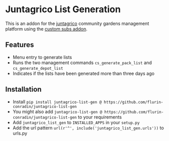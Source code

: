 # Juntagrico List Generation

This is an addon for the [juntagrico](https://github.com/juntagrico/juntagrico) community gardens management platform using the [custom subs addon](https://github.com/juntagrico/juntagrico-custom-sub).

## Features
- Menu entry to generate lists
- Runs the two management commands `cs_generate_pack_list` and `cs_generate_depot_list`
- Indicates if the lists have been generated more than three days ago

## Installation
- Install `pip install juntagrico-list-gen @ https://github.com/flurin-conradin/juntagrico-list-gen`
- You might also add `juntagrico-list-gen @ https://github.com/flurin-conradin/juntagrico-list-gen` to your requirements
- Add `juntagrico_list_gen` to `INSTALLED_APPS` in your `setup.py`
- Add the url pattern `url(r'^', include('juntagrico_list_gen.urls'))` to urls.py
